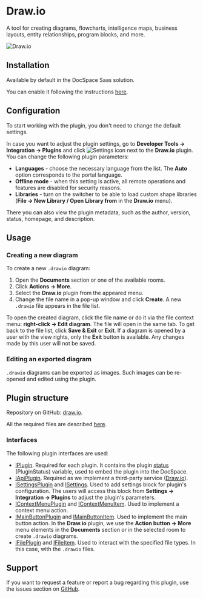 # Draw.io

A tool for creating diagrams, flowcharts, intelligence maps, business layouts, entity relationships, program blocks, and more.

![Draw.io](/assets/images/docspace/drawio.png)

## Installation

Available by default in the DocSpace Saas solution.

You can enable it following the instructions [here](../../docspace/plugins-sdk/usage-sdk/adding-plugin.md#enabling-system-plugins).

## Configuration

To start working with the plugin, you don't need to change the default settings.

In case you want to adjust the plugin settings, go to **Developer Tools -> Integration -> Plugins** and click ![Settings icon](/assets/images/docspace/settings-icon.png) next to the **Draw.io** plugin. You can change the following plugin parameters:

- **Languages** - choose the necessary language from the list. The **Auto** option corresponds to the portal language.
- **Offline mode** - when this setting is active, all remote operations and features are disabled for security reasons.
- **Libraries** - turn on the switcher to be able to load custom shape libraries (**File -> New Library / Open Library from** in the **Draw.io** menu).

There you can also view the plugin metadata, such as the author, version, status, homepage, and description.

## Usage

### Creating a new diagram

To create a new `.drawio` diagram:

1. Open the **Documents** section or one of the available rooms.
2. Click **Actions -> More**.
3. Select the **Draw.io** plugin from the appeared menu.
4. Change the file name in a pop-up window and click **Create**. A new `.drawio` file appears in the file list.

To open the created diagram, click the file name or do it via the file context menu: **right-click -> Edit diagram**. The file will open in the same tab. To get back to the file list, click **Save & Exit** or **Exit**. If a diagram is opened by a user with the view rights, only the **Exit** button is available. Any changes made by this user will not be saved.

### Editing an exported diagram

`.drawio` diagrams can be exported as images. Such images can be re-opened and edited using the plugin.

## Plugin structure

Repository on GitHub: [draw.io](https://github.com/ONLYOFFICE/docspace-plugins/tree/master/draw.io).

All the required files are described [here](../../docspace/plugins-sdk/usage-sdk/plugin-structure.md).

### Interfaces

The following plugin interfaces are used:

- [IPlugin](../../docspace/plugins-sdk/usage-sdk/coding-plugin/plugin-types/plugin.md). Required for each plugin. It contains the plugin [status](../../docspace/plugins-sdk/usage-sdk/coding-plugin/plugin-types/plugin.md#status) (PluginStatus) variable, used to embed the plugin into the DocSpace.
- [IApiPlugin](../../docspace/plugins-sdk/usage-sdk/coding-plugin/plugin-types/apiplugin.md). Required as we implement a third-party service ([Draw.io](https://www.drawio.com/)).
- [ISettingsPlugin](../../docspace/plugins-sdk/usage-sdk/coding-plugin/plugin-types/settingsplugin.md) and [ISettings](https://github.com/ONLYOFFICE/docspace-plugin-sdk/blob/master/src/interfaces/settings/ISettings.ts). Used to add settings block for plugin's configuration. The users will access this block from **Settings -> Integration -> Plugins** to adjust the plugin's parameters.
- [IContextMenuPlugin](../../docspace/plugins-sdk/usage-sdk/coding-plugin/plugin-types/contextmenuplugin.md) and [IContextMenuItem](../../docspace/plugins-sdk/usage-sdk/coding-plugin/plugin-items/contextmenuitem.md). Used to implement a context menu action.
- [IMainButtonPlugin](../../docspace/plugins-sdk/usage-sdk/coding-plugin/plugin-types/mainbuttonplugin.md) and [IMainButtonItem](../../docspace/plugins-sdk/usage-sdk/coding-plugin/plugin-items/mainbuttonitem.md). Used to implement the main button action. In the **Draw.io** plugin, we use the **Action button -> More** menu elements in the **Documents** section or in the selected room to create `.drawio` diagrams.
- [IFilePlugin](../../docspace/plugins-sdk/usage-sdk/coding-plugin/plugin-types/fileplugin.md) and [IFileItem](../../docspace/plugins-sdk/usage-sdk/coding-plugin/plugin-items/fileitem.md). Used to interact with the specified file types. In this case, with the `.drawio` files.

## Support

If you want to request a feature or report a bug regarding this plugin, use the issues section on [GitHub](https://github.com/ONLYOFFICE/docspace-plugins/issues).

